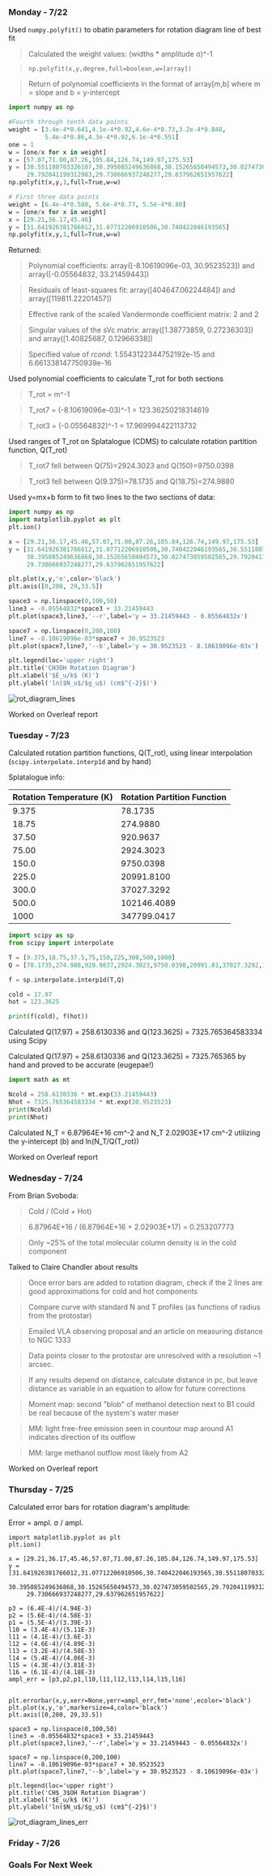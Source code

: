 ### Monday - 7/22

Used `numpy.polyfit()` to obatin parameters for rotation diagram line of best fit
> Calculated the weight values: (widths * amplitude σ)^-1 

> `np.polyfit(x,y,degree,full=boolean,w=[array])`

> Return of polynomial coefficients in the format of array[m,b] where m = slope and b = y-intercept

```python
import numpy as np

#Fourth through tenth data points
weight = [3.4e-4*0.641,4.1e-4*0.92,4.6e-4*0.73,3.2e-4*0.848,
          5.4e-4*0.86,4.3e-4*0.92,6.1e-4*0.551]
one = 1
w = [one/x for x in weight]
x = [57.07,71.00,87.26,105.84,126.74,149.97,175.53]
y = [30.551180703326107,30.395085249636868,30.15265650494573,30.027473059502565,
     29.792041199312983,29.730666937248277,29.637962651957622]
np.polyfit(x,y,1,full=True,w=w)

# First three data points
weight = [6.4e-4*0.580, 5.6e-4*0.77, 5.5e-4*0.80]
w = [one/x for x in weight]
x = [29.21,36.17,45.46]
y = [31.641926381766012,31.07712206910506,30.740422046193565] 
np.polyfit(x,y,1,full=True,w=w)
```

Returned:
> Polynomial coefficients: array([-8.10619096e-03, 30.9523523]) and array([-0.05564832, 33.21459443])

> Residuals of least-squares fit: array([404647.06224484]) and array([119811.22201457])

> Effective rank of the scaled Vandermonde coefficient matrix: 2 and 2

> Singular values of the sVc matrix: array([1.38773859, 0.27236303]) and array([1.40825687, 0.12966338])

> Specified value of *rcond*: 1.5543122344752192e-15 and 6.661338147750939e-16 

Used polynomial coefficients to calculate T_rot for both sections 
> T_rot = m^-1

> T_rot7 = (-8.10619096e-03)^-1 = 123.36250218314619

> T_rot3 = (-0.05564832)^-1 = 17.969994422113732

Used ranges of T_rot on Splatalogue (CDMS) to calculate rotation partition function, Q(T_rot)
> T_rot7 fell between Q(75)=2924.3023 and Q(150)=9750.0398

> T_rot3 fell between Q(9.375)=78.1735 and Q(18.75)=274.9880 

Used y=mx+b form to fit two lines to the two sections of data:

```python
import numpy as np
import matplotlib.pyplot as plt
plt.ion()

x = [29.21,36.17,45.46,57.07,71.00,87.26,105.84,126.74,149.97,175.53]
y = [31.641926381766012,31.07712206910506,30.740422046193565,30.551180703326107,
     30.395085249636868,30.15265650494573,30.027473059502565,29.792041199312983,
     29.730666937248277,29.637962651957622]

plt.plot(x,y,'o',color='black')
plt.axis([0,200, 29,33.5])

space3 = np.linspace(0,100,50)
line3 = -0.05564832*space3 + 33.21459443
plt.plot(space3,line3,'--r',label='y = 33.21459443 - 0.05564832x')

space7 = np.linspace(0,200,100)
line7 = -8.10619096e-03*space7 + 30.9523523
plt.plot(space7,line7,'--b',label='y = 30.9523523 - 8.10619096e-03x')

plt.legend(loc='upper right')
plt.title('CH3OH Rotation Diagram')
plt.xlabel('$E_u/k$ (K)')
plt.ylabel('ln($N_u$/$g_u$) (cm$^{-2}$)')
```

![rot_diagram_lines](https://user-images.githubusercontent.com/23585856/61669706-3aa1c000-ac9e-11e9-9647-705f7739c4c0.png)

Worked on Overleaf report 

### Tuesday - 7/23

Calculated rotation partition functions, Q(T_rot), using linear interpolation (`scipy.interpolate.interp1d` and by hand) 

Splatalogue info:

Rotation Temperature (K) | Rotation Partition Function
---|---
9.375 | 78.1735
18.75 | 274.9880
37.50 | 920.9637
75.00 | 2924.3023
150.0 | 9750.0398
225.0 | 20991.8100
300.0 | 37027.3292
500.0 | 102146.4089
1000 | 347799.0417

```python
import scipy as sp
from scipy import interpolate

T = [9.375,18.75,37.5,75,150,225,300,500,1000]
Q = [78.1735,274.988,920.9637,2924.3023,9750.0398,20991.81,37027.3292,102146.4089,347799.0417]

f = sp.interpolate.interp1d(T,Q)

cold = 17.97
hot = 123.3625

print(f(cold), f(hot))
```

Calculated Q(17.97) = 258.6130336 and Q(123.3625) = 7325.765364583334 using Scipy

Calculated Q(17.97) = 258.6130336 and Q(123.3625) = 7325.765365 by hand and proved to be accurate (eugepae!)

```python
import math as mt

Ncold = 258.6130336 * mt.exp(33.21459443)
Nhot = 7325.765364583334 * mt.exp(30.9523523)
print(Ncold)
print(Nhot)
```

Calculated N_T = 6.87964E+16 cm^-2 and N_T 2.02903E+17 cm^-2 utilizing the y-intercept (b) and ln(N_T/Q(T_rot))

Worked on Overleaf report 

### Wednesday - 7/24 

From Brian Svoboda: 
> Cold / (Cold + Hot)

> 6.87964E+16 / (6.87964E+16 + 2.02903E+17) = 0.253207773

> Only ~25% of the total molecular column density is in the cold component 

Talked to Claire Chandler about results
> Once error bars are added to rotation diagram, check if the 2 lines are good approximations for cold and hot components

> Compare curve with standard N and T profiles (as functions of radius from the protostar) 

> Emailed VLA observing proposal and an article on measuring distance to NGC 1333

> Data points closer to the protostar are unresolved with a resolution ~1 arcsec.

> If any results depend on distance, calculate distance in pc, but leave distance as variable in an equation to allow for future corrections 

> Moment map: second "blob" of methanol detection next to B1 could be real because of the system's water maser 

> MM: light free-free emission seen in countour map around A1 indicates direction of its outflow 

> MM: large methanol outflow most likely from A2  

Worked on Overleaf report 

### Thursday - 7/25

Calculated error bars for rotation diagram's amplitude:

Error = ampl. σ / ampl.

```
import matplotlib.pyplot as plt
plt.ion()

x = [29.21,36.17,45.46,57.07,71.00,87.26,105.84,126.74,149.97,175.53]
y = [31.641926381766012,31.07712206910506,30.740422046193565,30.551180703326107,
     30.395085249636868,30.15265650494573,30.027473059502565,29.792041199312983,
     29.730666937248277,29.637962651957622]
     
p3 = (6.4E-4)/(4.94E-3)
p2 = (5.6E-4)/(4.58E-3)
p1 = (5.5E-4)/(3.39E-3)
l10 = (3.4E-4)/(5.11E-3)
l11 = (4.1E-4)/(3.6E-3)
l12 = (4.6E-4)/(4.89E-3)
l13 = (3.2E-4)/(4.58E-3)
l14 = (5.4E-4)/(4.86E-3)
l15 = (4.3E-4)/(3.81E-3)
l16 = (6.1E-4)/(4.18E-3)
ampl_err = [p3,p2,p1,l10,l11,l12,l13,l14,l15,l16]


plt.errorbar(x,y,xerr=None,yerr=ampl_err,fmt='none',ecolor='black')
plt.plot(x,y,'o',markersize=4,color='black')
plt.axis([0,200, 29,33.5])

space3 = np.linspace(0,100,50)
line3 = -0.05564832*space3 + 33.21459443
plt.plot(space3,line3,'--r',label='y = 33.21459443 - 0.05564832x')

space7 = np.linspace(0,200,100)
line7 = -8.10619096e-03*space7 + 30.9523523
plt.plot(space7,line7,'--b',label='y = 30.9523523 - 8.10619096e-03x')

plt.legend(loc='upper right')
plt.title('CH$_3$OH Rotation Diagram')
plt.xlabel('$E_u/k$ (K)')
plt.ylabel('ln($N_u$/$g_u$) (cm$^{-2}$)')
```

![rot_diagram_lines_err](https://user-images.githubusercontent.com/23585856/61890267-5686ab00-aec4-11e9-9acd-7058e8757485.png)

### Friday - 7/26



### Goals For Next Week 

